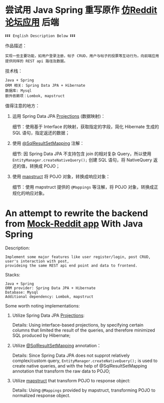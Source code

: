 # 尝试用 Java Spring 重写原作 [仿Reddit论坛应用](https://github.com/Enfield-Li/PERN_Stack_REST_api) 后端

    ⏬⏬⏬ English Description Below ⏬⏬⏬

作品描述：

    实现一些主要功能，如用户登录注册，帖子 CRUD，用户与帖子的投票等互动行为，向前端应用提供同样的 REST api 路径及数据。

技术栈：

    Java + Spring
    ORM 相关: Spring Data JPA + Hibernate
    数据库: Mysql
    额外依赖项：Lombok, mapstruct
      
值得注意的地方：

1. 运用 Spring Data JPA [Projections](https://docs.spring.io/spring-data/jpa/docs/current/reference/html/#projections) (数据映射)：

    细节：使用基于 Interface 的映射，获取指定的字段，简化 Hibernate 生成的 SQL 语句，指定返还的数据；
      
2. 使用 [@SqlResultSetMapping](https://docs.oracle.com/javaee/7/api/javax/persistence/SqlResultSetMapping.html) 注解：

    细节: 因 Spring Data JPA 不支持包含 join 的相对复杂 Query，所以使用 `EntityManager.createNativeQuery();` 创建 SQL 语句，将 NativeQuery 返还的值，转换成 POJO；

3. 使用 [mapstruct](https://mapstruct.org/) 将 POJO 对象，转换成响应对象：
    
    细节：使用 mapstruct 提供的 `@Mappings` 等注解，将 POJO 对象，转换成正规化的响应对象。
    



# An attempt to rewrite the backend from [Mock-Reddit app](https://github.com/Enfield-Li/PERN_Stack_REST_api) With Java Spring

Description:

    Implement some major features like user register/login, post CRUD, user's interaction with post, 
    provideing the same REST api end point and data to frontend.

Stacks:
    
    Java + Spring
    ORM provider: Spring Data JPA + Hibernate
    Database: Mysql
    Additional dependency: Lombok, mapstruct
    
Some worth noting implementations:

1. Utilize Spring Data JPA [Projections](https://docs.spring.io/spring-data/jpa/docs/current/reference/html/#projections):

   Details: Using interface-based projections, by specifying certain columns that limited the result of the queries, and therefore minimized SQL produced by Hibernate;

2. Utilize [@SqlResultSetMapping](https://docs.oracle.com/javaee/7/api/javax/persistence/SqlResultSetMapping.html) annotation：
   
   Details: Since Spring Data JPA does not supprot relatively complex/custom query, `EntityManager.createNativeQuery();` is used to create native queries, and with the help of @SqlResultSetMapping annotation that transform the raw data to POJO;

3. Utilize [mapstruct](https://mapstruct.org/) that transform POJO to response object:
   
   Details: Using `@Mappings` provided by mapstruct, transforming POJO to normalized response object.







